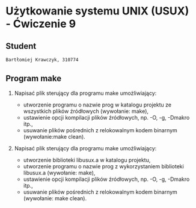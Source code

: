 # Użytkowanie systemu UNIX (USUX) - Ćwiczenie 9

## Student
```md
Bartłomiej Krawczyk, 310774
```

## Program make

1. Napisać plik sterujący dla programu make umożliwiający:
    - utworzenie programu o nazwie prog w katalogu projektu ze wszystkich plików źródłowych (wywołanie: make),
    - ustawienie opcji kompilacji plików źródłowych, np. -O, -g, -Dmakro itp.,
    - usuwanie plików pośrednich z relokowalnym kodem binarnym (wywołanie:make clean).


2. Napisać plik sterujący dla programu make umożliwiający:
    - utworzenie biblioteki libusux.a w katalogu projektu,
    - utworzenie programu o nazwie prog z wykorzystaniem biblioteki libusux.a (wywołanie: make),
    - ustawienie opcji kompilacji plików źródłowych, np. -O, -g, -Dmakro itp.,
    - usuwanie plików pośrednich z relokowalnym kodem binarnym (wywołanie: make clean).
